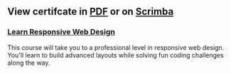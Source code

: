 ## View certifcate in [PDF](https://github.mndev.eu/Certificates/blob/main/Scrimba/Learn%20Responsive%20Web%20Design/CERTIFICATE%20OF%20COMPLETION%20-%20Learn%20Responsive%20Web%20Design.pdf) or on [Scrimba](https://scrimba.com/certificate/uMDvNVUG/gresponsive)

### [Learn Responsive Web Design](https://scrimba.com/learn/responsive)

This course will take you to a professional level in responsive web design. You'll learn to build advanced layouts while solving fun coding challenges along the way.
